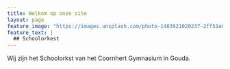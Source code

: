 ```yaml
---
title: Welkom op onze site
layout: page
feature_image: "https://images.unsplash.com/photo-1483921020237-2ff51e8e4b22?ixlib=rb-1.2.1&ixid=eyJhcHBfaWQiOjEyMDd9&auto=format&fit=crop&w=1050&q=80"
feature_text: |
  ## Schoolorkest
---
```


Wij zijn het Schoolorkst van het Coornhert Gymnasium in Gouda.


